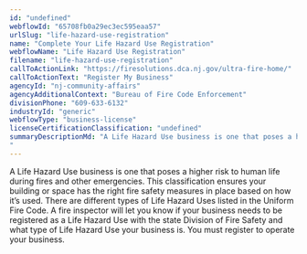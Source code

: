 ```yaml
---
id: "undefined"
webflowId: "65708fb0a29ec3ec595eaa57"
urlSlug: "life-hazard-use-registration"
name: "Complete Your Life Hazard Use Registration"
webflowName: "Life Hazard Use Registration"
filename: "life-hazard-use-registration"
callToActionLink: "https://firesolutions.dca.nj.gov/ultra-fire-home/"
callToActionText: "Register My Business"
agencyId: "nj-community-affairs"
agencyAdditionalContext: "Bureau of Fire Code Enforcement"
divisionPhone: "609-633-6132"
industryId: "generic"
webflowType: "business-license"
licenseCertificationClassification: "undefined"
summaryDescriptionMd: "A Life Hazard Use business is one that poses a higher risk to human life during fires and other emergencies. This classification ensures your building or space has the right fire safety measures in place based on how it’s used. There are different types of Life Hazard Uses listed in the Uniform Fire Code. A fire inspector will let you know if your business needs to be registered as a Life Hazard Use with the state Division of Fire Safety and what type of Life Hazard Use your business is. You must register to operate your business.
"
---
```


A Life Hazard Use business is one that poses a higher risk to human life during fires and other emergencies. This classification ensures your building or space has the right fire safety measures in place based on how it’s used. There are different types of Life Hazard Uses listed in the Uniform Fire Code. A fire inspector will let you know if your business needs to be registered as a Life Hazard Use with the state Division of Fire Safety and what type of Life Hazard Use your business is. You must register to operate your business.
